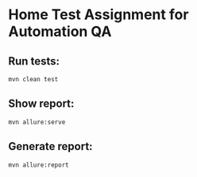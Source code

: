# Home Test Assignment for Automation QA

## Run tests:

```mvn clean test```

## Show report:

```mvn allure:serve```

## Generate report:

```mvn allure:report```



